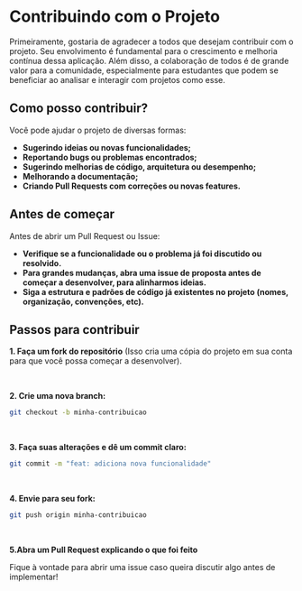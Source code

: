 # Contribuindo com o Projeto

Primeiramente, gostaria de agradecer a todos que desejam contribuir com o projeto.
Seu envolvimento é fundamental para o crescimento e melhoria contínua dessa aplicação.
Além disso, a colaboração de todos é de grande valor para a comunidade,
especialmente para estudantes que podem se beneficiar ao analisar e interagir com projetos como esse.


## Como posso contribuir?

Você pode ajudar o projeto de diversas formas:

<ul>
  <li> <strong> Sugerindo ideias ou novas funcionalidades; </strong> </li>
  <li> <strong> Reportando bugs ou problemas encontrados; </strong> </li>
  <li> <strong> Sugerindo melhorias de código, arquitetura ou desempenho; </strong> </li>
  <li> <strong> Melhorando a documentação; </strong> </li>
  <li> <strong> Criando Pull Requests com correções ou novas features. </strong></li>
</ul>

## Antes de começar

Antes de abrir um Pull Request ou Issue:

- **Verifique se a funcionalidade ou o problema já foi discutido ou resolvido.**
- **Para grandes mudanças, abra uma issue de proposta antes de começar a desenvolver, para alinharmos ideias.**
- **Siga a estrutura e padrões de código já existentes no projeto (nomes, organização, convenções, etc).**

## Passos para contribuir

**1. Faça um fork do repositório**  (Isso cria uma cópia do projeto em sua conta para que você possa começar a desenvolver).

<br>

**2. Crie uma nova branch:**
```bash
git checkout -b minha-contribuicao
```
<br>

**3. Faça suas alterações e dê um commit claro:**
```bash
git commit -m "feat: adiciona nova funcionalidade"
```
<br>

**4. Envie para seu fork:**
```bash
git push origin minha-contribuicao
```
<br>

**5.Abra um Pull Request explicando o que foi feito**
<br>

Fique à vontade para abrir uma issue caso queira discutir algo antes de implementar!
